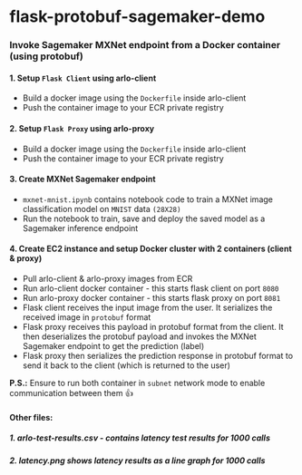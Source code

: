 # flask-protobuf-sagemaker-demo
### Invoke Sagemaker MXNet endpoint from a Docker container (using protobuf)



#### 1. Setup `Flask Client` using arlo-client 
- Build a docker image using the `Dockerfile` inside arlo-client
- Push the container image to your ECR private registry


#### 2. Setup `Flask Proxy` using arlo-proxy
- Build a docker image using the `Dockerfile` inside arlo-client
- Push the container image to your ECR private registry


#### 3. Create MXNet Sagemaker endpoint
- `mxnet-mnist.ipynb` contains notebook code to train a MXNet image classification model on `MNIST` data `(28X28)`
- Run the notebook to train, save and deploy the saved model as a Sagemaker inference endpoint


#### 4. Create EC2 instance and setup Docker cluster with 2 containers (client & proxy)
- Pull arlo-client & arlo-proxy images from ECR
- Run arlo-client docker container - this starts flask client on port `8080`
- Run arlo-proxy docker container - this starts flask proxy on port `8081`
- Flask client receives the input image from the user. It serializes the received image in `protobuf` format
- Flask proxy receives this payload in protobuf format from the client. It then deserializes 
the protobuf payload and invokes the MXNet Sagemaker endpoint to get the prediction (label)
- Flask proxy then serializes the prediction response in protobuf format to send it back to the 
client (which is returned to the user)

**P.S.:** Ensure to run both container in `subnet` network mode to enable communication between them :+1:

#### Other files:
##### 1. arlo-test-results.csv - contains latency test results for 1000 calls
##### 2. latency.png shows latency results as a line graph for 1000 calls
